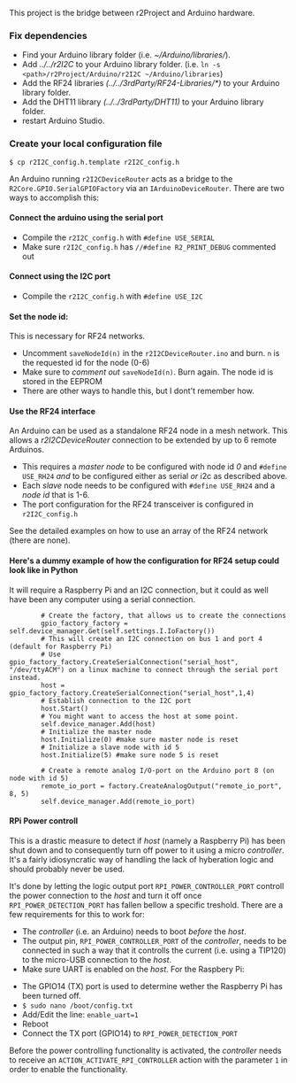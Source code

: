 This project is the bridge between r2Project and Arduino hardware.

### Fix dependencies
* Find your Arduino library folder (i.e. _~/Arduino/libraries/_).
* Add _../../r2I2C_ to your Arduino library folder. (i.e. `ln -s <path>/r2Project/Arduino/r2I2C ~/Arduino/libraries`)
* Add the RF24 libraries _(../../3rdParty/RF24-Libraries/*)_ to your Arduino library folder.
* Add the DHT11 library _(../../3rdParty/DHT11)_ to your Arduino library folder.
* restart Arduino Studio.

### Create your local configuration file
`$ cp r2I2C_config.h.template r2I2C_config.h`

An Arduino running `r2I2CDeviceRouter` acts as a bridge to the `R2Core.GPIO.SerialGPIOFactory`
via an `IArduinoDeviceRouter`. There are two ways to accomplish this:

#### Connect the arduino using the serial port
* Compile the `r2I2C_config.h` with `#define USE_SERIAL`
* Make sure `r2I2C_config.h` has `//#define R2_PRINT_DEBUG` commented out

#### Connect using the I2C port
* Compile the `r2I2C_config.h` with `#define USE_I2C` 

#### Set the node id:
This is necessary for RF24 networks.
* Uncomment `saveNodeId(n)` in the `r2I2CDeviceRouter.ino` and burn. `n` is the requested id for the node (0-6)
* Make sure to _comment out_ `saveNodeId(n)`. Burn again. The node id is stored in the EEPROM
* There are other ways to handle this, but I dont't remember how.

#### Use the RF24 interface
An Arduino can be used as a standalone RF24 node in a mesh network. This allows a _r2I2CDeviceRouter_ connection to be extended by up to 6 remote Arduinos.
* This requires a _master node_ to be configured with node id _0_ and `#define USE_RH24` _and_ to be configured either as serial _or_ i2c as described above.
* Each _slave_ node needs to be configured with `#define USE_RH24` and a _node id_ that is 1-6.
* The port configuration for the RF24 transceiver is configured in `r2I2C_config.h`

See the detailed examples on how to use an array of the RF24 network (there are none).

#### Here's a dummy example of how the configuration for RF24 setup could look like in Python
It will require a Raspberry Pi and an I2C connection, but it could as well have been any computer using a serial connection.

```
		# Create the factory, that allows us to create the connections
		gpio_factory_factory = self.device_manager.Get(self.settings.I.IoFactory())
		# This will create an I2C connection on bus 1 and port 4 (default for Raspberry Pi)
		# Use gpio_factory_factory.CreateSerialConnection("serial_host", "/dev/ttyACM") on a linux machine to connect through the serial port instead.
		host = gpio_factory_factory.CreateSerialConnection("serial_host",1,4)
		# Establish connection to the I2C port
		host.Start()
		# You might want to access the host at some point.
		self.device_manager.Add(host)
		# Initialize the master node
		host.Initialize(0) #make sure master node is reset
		# Initialize a slave node with id 5
		host.Initialize(5) #make sure node 5 is reset

		# Create a remote analog I/O-port on the Arduino port 8 (on node with id 5) 
		remote_io_port = factory.CreateAnalogOutput("remote_io_port", 8, 5)
		self.device_manager.Add(remote_io_port)

```

#### RPi Power controll
This is a drastic measure to detect if _host_ (namely a Raspberry Pi) has been shut down and to consequently turn off power to it using a micro _controller_. It's a fairly idiosyncratic way of handling the lack of hyberation logic and should probably never be used.

It's done by letting the logic output port `RPI_POWER_CONTROLLER_PORT` controll the power connection to the _host_ and turn it off once `RPI_POWER_DETECTION_PORT` has fallen bellow a specific treshold.
There are a few requirements for this to work for:
* The _controller_ (i.e. an Arduino) needs to boot _before_ the _host_.
* The output pin, `RPI_POWER_CONTROLLER_PORT` of the _controller_, needs to be connected in such a way that it controlls the current (i.e. using a TIP120) to the micro-USB connection to the _host_.
* Make sure UART is enabled on the _host_.
For the Raspbery Pi:
 - The GPIO14 (TX) port is used to determine wether the Raspberry Pi has been turned off.
 - `$ sudo nano /boot/config.txt`
 - Add/Edit the line: `enable_uart=1`
 - Reboot
 - Connect the TX port (GPIO14) to `RPI_POWER_DETECTION_PORT`

Before the power controlling functionality is activated, the _controller_ needs to receive an `ACTION_ACTIVATE_RPI_CONTROLLER` action with the parameter `1` in order to enable the functionality.